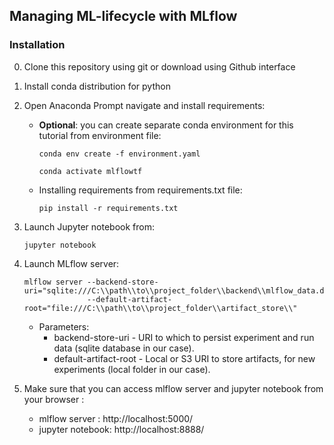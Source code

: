 ## Managing ML-lifecycle with MLflow

### Installation 

0. Clone this repository using git or download using Github interface

1. Install conda distribution for python 

2. Open Anaconda Prompt navigate and install requirements: 
    
    - **Optional**: you can create separate conda environment for this tutorial from environment file: 
        ```
        conda env create -f environment.yaml
        ```
        ```
        conda activate mlflowtf
        ```
    - Installing requirements from requirements.txt file:
        ```
        pip install -r requirements.txt
        ```
3. Launch Jupyter notebook from:
    ```
    jupyter notebook
    ```
    
4. Launch MLflow server:
    ```
    mlflow server --backend-store-uri="sqlite:///C:\\path\\to\\project_folder\\backend\\mlflow_data.db" 
                  --default-artifact-root="file:///C:\\path\\to\\project_folder\\artifact_store\\"
    ```
    - Parameters:
        - backend-store-uri - URI to which to persist experiment and run data (sqlite database in our case).
        - default-artifact-root - Local or S3 URI to store artifacts, for new experiments (local folder in our case). 
    
    
5. Make sure that you can access mlflow server and jupyter notebook from your browser :
    - mlflow server   : http://localhost:5000/
    - jupyter notebook: http://localhost:8888/ 

